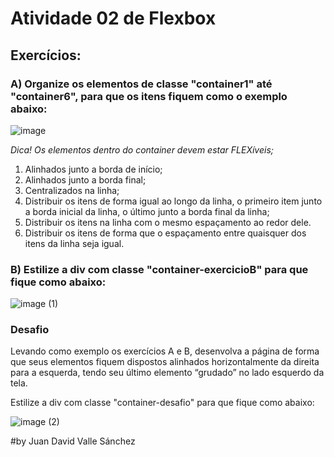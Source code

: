 # Atividade 02  de Flexbox

## Exercícios:

### A) Organize os elementos de classe "container1" até "container6", para que os itens fiquem como o exemplo abaixo:

![image](https://github.com/user-attachments/assets/131839fc-9ef0-4228-b6de-c7022bfc1b08)

_Dica! Os elementos dentro do container devem estar FLEXíveis;_

1. Alinhados junto a borda de início;
2. Alinhados junto a borda final;
3. Centralizados na linha;
4. Distribuir os itens de forma igual ao longo da linha, o primeiro item junto a borda inicial da linha, o último junto a borda final da linha;
5. Distribuir os itens na linha com o mesmo espaçamento ao redor dele.
6. Distribuir os itens de forma que o espaçamento entre quaisquer dos itens da linha seja igual.

### B) Estilize a div com classe "container-exercicioB" para que fique como abaixo:

![image (1)](https://github.com/user-attachments/assets/dd696227-2417-465e-af42-41ef2706c3a6)

### Desafio

Levando como exemplo os exercícios A e B, desenvolva a página de forma que seus elementos fiquem dispostos alinhados horizontalmente da direita para a esquerda, tendo seu último elemento “grudado” no lado esquerdo da tela.

Estilize a div com classe "container-desafio" para que fique como abaixo:

![image (2)](https://github.com/user-attachments/assets/7a5abae9-38f8-4b65-803f-67de69d8d04b)

#by Juan David Valle Sánchez
